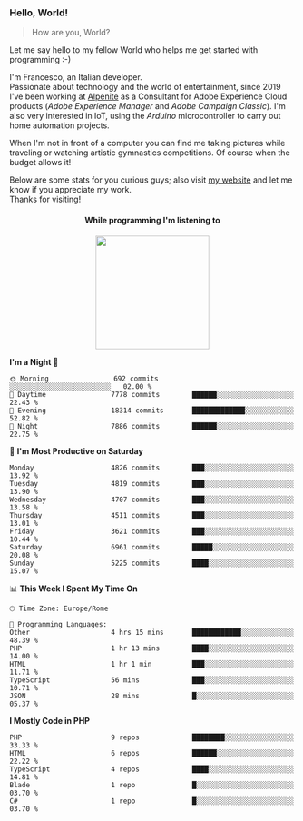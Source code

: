 ### Hello, World!

> How are you, World?

Let me say hello to my fellow World who helps me get started with programming :-)

I'm Francesco, an Italian developer.  
Passionate about technology and the world of entertainment, since 2019 I've been working at [Alpenite](https://www.alpenite.com) as a Consultant for Adobe Experience Cloud products (*Adobe Experience Manager* and *Adobe Campaign Classic*). I'm also very interested in IoT, using the *Arduino* microcontroller to carry out home automation projects.

When I'm not in front of a computer you can find me taking pictures while traveling or watching artistic gymnastics competitions. Of course when the budget allows it!

Below are some stats for you curious guys; also visit [my website](https://www.francescorega.eu) and let me know if you appreciate my work.  
Thanks for visiting!

<div align="center">
  <h4>While programming I'm listening to</h4>
  <a href="https://apps.francescorega.eu/now-playing/11147232609" target="_blank"><img src="https://apps.francescorega.eu/now-playing/11147232609" width="200"></a>
</div>

<!--START_SECTION:waka-->
**I'm a Night 🦉** 

```text
🌞 Morning                692 commits         ░░░░░░░░░░░░░░░░░░░░░░░░░   02.00 % 
🌆 Daytime                7778 commits        ██████░░░░░░░░░░░░░░░░░░░   22.43 % 
🌃 Evening                18314 commits       █████████████░░░░░░░░░░░░   52.82 % 
🌙 Night                  7886 commits        ██████░░░░░░░░░░░░░░░░░░░   22.75 % 
```
📅 **I'm Most Productive on Saturday** 

```text
Monday                   4826 commits        ███░░░░░░░░░░░░░░░░░░░░░░   13.92 % 
Tuesday                  4819 commits        ███░░░░░░░░░░░░░░░░░░░░░░   13.90 % 
Wednesday                4707 commits        ███░░░░░░░░░░░░░░░░░░░░░░   13.58 % 
Thursday                 4511 commits        ███░░░░░░░░░░░░░░░░░░░░░░   13.01 % 
Friday                   3621 commits        ███░░░░░░░░░░░░░░░░░░░░░░   10.44 % 
Saturday                 6961 commits        █████░░░░░░░░░░░░░░░░░░░░   20.08 % 
Sunday                   5225 commits        ████░░░░░░░░░░░░░░░░░░░░░   15.07 % 
```


📊 **This Week I Spent My Time On** 

```text
🕑︎ Time Zone: Europe/Rome

💬 Programming Languages: 
Other                    4 hrs 15 mins       ████████████░░░░░░░░░░░░░   48.39 % 
PHP                      1 hr 13 mins        ████░░░░░░░░░░░░░░░░░░░░░   14.00 % 
HTML                     1 hr 1 min          ███░░░░░░░░░░░░░░░░░░░░░░   11.71 % 
TypeScript               56 mins             ███░░░░░░░░░░░░░░░░░░░░░░   10.71 % 
JSON                     28 mins             █░░░░░░░░░░░░░░░░░░░░░░░░   05.37 % 
```

**I Mostly Code in PHP** 

```text
PHP                      9 repos             ████████░░░░░░░░░░░░░░░░░   33.33 % 
HTML                     6 repos             ██████░░░░░░░░░░░░░░░░░░░   22.22 % 
TypeScript               4 repos             ████░░░░░░░░░░░░░░░░░░░░░   14.81 % 
Blade                    1 repo              █░░░░░░░░░░░░░░░░░░░░░░░░   03.70 % 
C#                       1 repo              █░░░░░░░░░░░░░░░░░░░░░░░░   03.70 % 
```




<!--END_SECTION:waka-->
